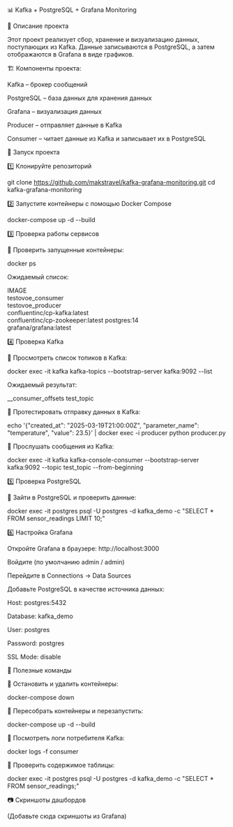 📊 Kafka + PostgreSQL + Grafana Monitoring

📝 Описание проекта

Этот проект реализует сбор, хранение и визуализацию данных, поступающих из Kafka. Данные записываются в PostgreSQL, а затем отображаются в Grafana в виде графиков.

🏗 Компоненты проекта:

Kafka – брокер сообщений

PostgreSQL – база данных для хранения данных

Grafana – визуализация данных

Producer – отправляет данные в Kafka

Consumer – читает данные из Kafka и записывает их в PostgreSQL

🚀 Запуск проекта

1️⃣ Клонируйте репозиторий

git clone https://github.com/makstravel/kafka-grafana-monitoring.git
cd kafka-grafana-monitoring

2️⃣ Запустите контейнеры с помощью Docker Compose

docker-compose up -d --build

3️⃣ Проверка работы сервисов

📌 Проверить запущенные контейнеры:

docker ps

Ожидаемый список:

IMAGE                           
testovoe_consumer              
testovoe_producer                
confluentinc/cp-kafka:latest      
confluentinc/cp-zookeeper:latest 
postgres:14                      
grafana/grafana:latest        

4️⃣ Проверка Kafka

📌 Просмотреть список топиков в Kafka:

docker exec -it kafka kafka-topics --bootstrap-server kafka:9092 --list

Ожидаемый результат:

__consumer_offsets
test_topic

📌 Протестировать отправку данных в Kafka:

echo '{"created_at": "2025-03-19T21:00:00Z", "parameter_name": "temperature", "value": 23.5}' | docker exec -i producer python producer.py

📌 Прослушать сообщения из Kafka:

docker exec -it kafka kafka-console-consumer --bootstrap-server kafka:9092 --topic test_topic --from-beginning

5️⃣ Проверка PostgreSQL

📌 Зайти в PostgreSQL и проверить данные:

docker exec -it postgres psql -U postgres -d kafka_demo -c "SELECT * FROM sensor_readings LIMIT 10;"

6️⃣ Настройка Grafana

Откройте Grafana в браузере: http://localhost:3000

Войдите (по умолчанию admin / admin)

Перейдите в Connections → Data Sources

Добавьте PostgreSQL в качестве источника данных:

Host: postgres:5432

Database: kafka_demo

User: postgres

Password: postgres

SSL Mode: disable

🔧 Полезные команды

📌 Остановить и удалить контейнеры:

docker-compose down

📌 Пересобрать контейнеры и перезапустить:

docker-compose up -d --build

📌 Посмотреть логи потребителя Kafka:

docker logs -f consumer

📌 Проверить содержимое таблицы:

docker exec -it postgres psql -U postgres -d kafka_demo -c "SELECT * FROM sensor_readings;"

📷 Скриншоты дашбордов

(Добавьте сюда скриншоты из Grafana)
